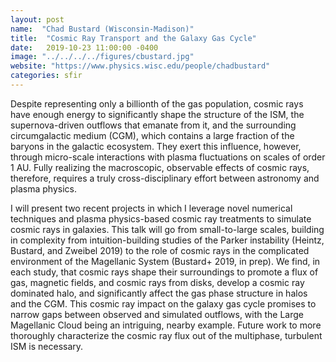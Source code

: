 ```yaml
---
layout: post
name:  "Chad Bustard (Wisconsin-Madison)"
title:  "Cosmic Ray Transport and the Galaxy Gas Cycle"
date:   2019-10-23 11:00:00 -0400
image: "../../../../figures/cbustard.jpg"
website: "https://www.physics.wisc.edu/people/chadbustard"
categories: sfir
---
```


Despite representing only a billionth of the gas population, cosmic rays have enough energy to significantly shape the structure of the ISM, the supernova-driven outflows that emanate from it, and the surrounding circumgalactic medium (CGM), which contains a large fraction of the baryons in the galactic ecosystem. They exert this influence, however, through micro-scale interactions with plasma fluctuations on scales of order 1 AU. Fully realizing the macroscopic, observable effects of cosmic rays, therefore, requires a truly cross-disciplinary effort between astronomy and plasma physics.

I will present two recent projects in which I leverage novel numerical techniques and plasma physics-based cosmic ray treatments to simulate cosmic rays in galaxies. This talk will go from small-to-large scales, building in complexity from intuition-building studies of the Parker instability (Heintz, Bustard, and Zweibel 2019) to the role of cosmic rays in the complicated environment of the Magellanic System (Bustard+ 2019, in prep). We find, in each study, that cosmic rays shape their surroundings to promote a flux of gas, magnetic fields, and cosmic rays from disks, develop a cosmic ray dominated halo, and significantly affect the gas phase structure in halos and the CGM. This cosmic ray impact on the galaxy gas cycle promises to narrow gaps between observed and simulated outflows, with the Large Magellanic Cloud being an intriguing, nearby example. Future work to more thoroughly characterize the cosmic ray flux out of the multiphase, turbulent ISM is necessary.
